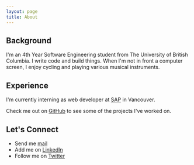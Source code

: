 ```yaml
---
layout: page
title: About
---
```


## Background

I'm an 4th Year Software Engineering student from The University of British Columbia. I write code and build things. When I'm not in front a computer screen, I enjoy cycling and playing various musical instruments.

## Experience

I'm currently interning as web developer at [SAP](http://www.sap.com/canada/index.html) in Vancouver.

Check me out on [GitHub](https://github.com/aaewong) to see some of the projects I've worked on.

## Let's Connect

* Send me [mail](mailto:adam.aewong@gmail.com)
* Add me on [LinkedIn](https://www.linkedin.com/in/wongadam)
* Follow me on [Twitter](https://twitter.com/adamaewong)
